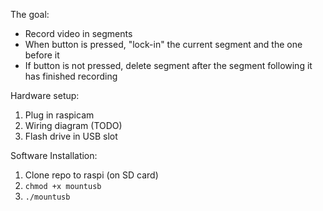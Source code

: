 The goal:
 - Record video in segments
 - When button is pressed, "lock-in" the current segment and the one before it
 - If button is not pressed, delete segment after the segment following it has finished recording

Hardware setup:
  1. Plug in raspicam
  2. Wiring diagram (TODO)
  3. Flash drive in USB slot

 Software Installation:
  1. Clone repo to raspi (on SD card)
  2. `chmod +x mountusb`
  3. `./mountusb`